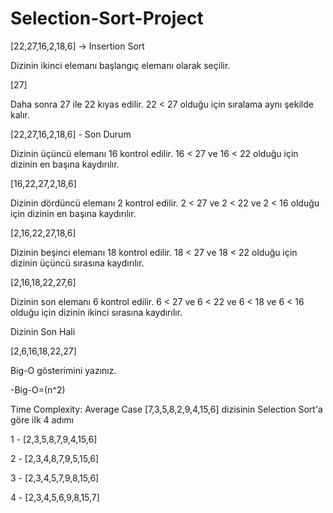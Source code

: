 # Selection-Sort-Project
[22,27,16,2,18,6] -> Insertion Sort

Dizinin ikinci elemanı başlangıç elemanı olarak seçilir.

[27]

Daha sonra 27 ile 22 kıyas edilir. 22 < 27 olduğu için sıralama aynı şekilde kalır.

[22,27,16,2,18,6] - Son Durum

Dizinin üçüncü elemanı 16 kontrol edilir. 16 < 27 ve 16 < 22 olduğu için dizinin en başına kaydırılır.

[16,22,27,2,18,6]

Dizinin dördüncü elemanı 2 kontrol edilir. 2 < 27 ve 2 < 22 ve 2 < 16 olduğu için dizinin en başına kaydırılır.

[2,16,22,27,18,6]

Dizinin beşinci elemanı 18 kontrol edilir. 18 < 27 ve 18 < 22 olduğu için dizinin üçüncü sırasına kaydırılır.

[2,16,18,22,27,6]

Dizinin son elemanı 6 kontrol edilir. 6 < 27 ve 6 < 22 ve 6 < 18 ve 6 < 16 olduğu için dizinin ikinci sırasına kaydırılır.

Dizinin Son Hali

[2,6,16,18,22,27]

Big-O gösterimini yazınız.

-Big-O=(n^2)

Time Complexity:
Average Case
[7,3,5,8,2,9,4,15,6] dizisinin Selection Sort'a göre ilk 4 adımı

1 - [2,3,5,8,7,9,4,15,6]

2 - [2,3,4,8,7,9,5,15,6]

3 - [2,3,4,5,7,9,8,15,6]

4 - [2,3,4,5,6,9,8,15,7]
